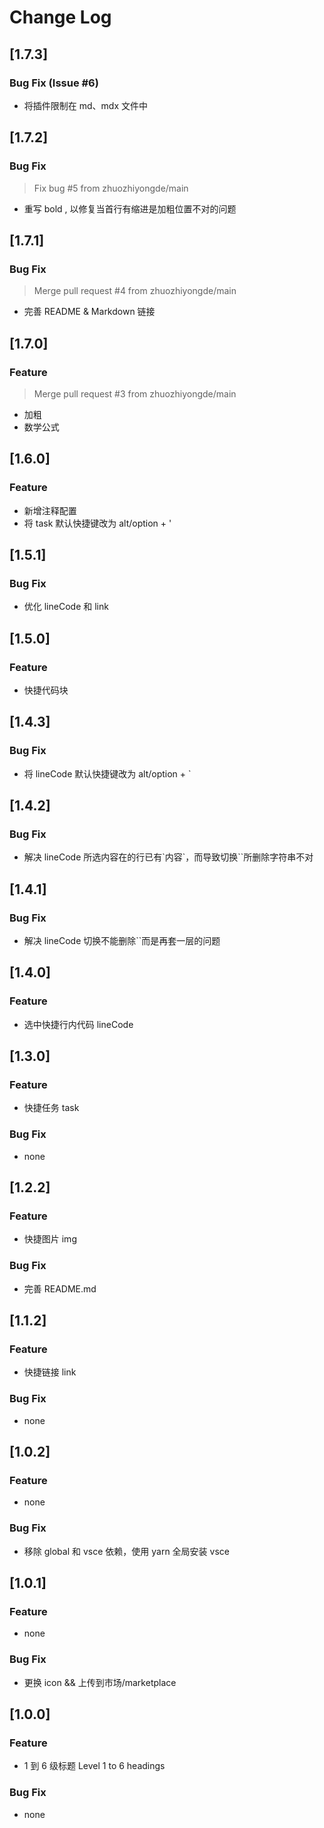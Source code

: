 # Change Log

## [1.7.3]

### Bug Fix (Issue #6)

- 将插件限制在 md、mdx 文件中

## [1.7.2]

### Bug Fix

> Fix bug #5 from zhuozhiyongde/main

- 重写 bold , 以修复当首行有缩进是加粗位置不对的问题

## [1.7.1]

### Bug Fix

> Merge pull request #4 from zhuozhiyongde/main

- 完善 README & Markdown 链接

## [1.7.0]

### Feature

> Merge pull request #3 from zhuozhiyongde/main

- 加粗
- 数学公式

## [1.6.0]

### Feature

- 新增注释配置
- 将 task 默认快捷键改为 alt/option + '

## [1.5.1]

### Bug Fix

- 优化 lineCode 和 link

## [1.5.0]

### Feature

- 快捷代码块

## [1.4.3]

### Bug Fix

- 将 lineCode 默认快捷键改为 alt/option + \`

## [1.4.2]

### Bug Fix

- 解决 lineCode 所选内容在的行已有\`内容\`，而导致切换\`\`所删除字符串不对

## [1.4.1]

### Bug Fix

- 解决 lineCode 切换不能删除``而是再套一层的问题

## [1.4.0]

### Feature

- 选中快捷行内代码 lineCode

## [1.3.0]

### Feature

- 快捷任务 task

### Bug Fix

- none

## [1.2.2]

### Feature

- 快捷图片 img

### Bug Fix

- 完善 README.md

## [1.1.2]

### Feature

- 快捷链接 link

### Bug Fix

- none

## [1.0.2]

### Feature

- none

### Bug Fix

- 移除 global 和 vsce 依赖，使用 yarn 全局安装 vsce

## [1.0.1]

### Feature

- none

### Bug Fix

- 更换 icon && 上传到市场/marketplace

## [1.0.0]

### Feature

- 1 到 6 级标题 Level 1 to 6 headings

### Bug Fix

- none
